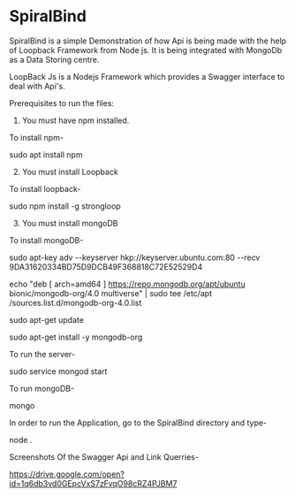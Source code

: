 # SpiralBind
SpiralBind is a simple Demonstration of how Api is being made with the help of Loopback Framework from Node js. It is being integrated with MongoDb as a Data Storing centre.

LoopBack Js is a Nodejs Framework which provides a Swagger interface to deal with Api's. 

Prerequisites to run the files:

1) You must have npm installed.

To install npm-

  sudo apt install npm

2) You must install Loopback

To install loopback-

  sudo npm install -g strongloop

3) You must install mongoDB

To install mongoDB-

  sudo apt-key adv --keyserver hkp://keyserver.ubuntu.com:80 --recv 9DA31620334BD75D9DCB49F368818C72E52529D4

  echo "deb [ arch=amd64 ] https://repo.mongodb.org/apt/ubuntu bionic/mongodb-org/4.0 multiverse" | sudo tee /etc/apt   /sources.list.d/mongodb-org-4.0.list
  
  sudo apt-get update
  
  sudo apt-get install -y mongodb-org

To run the server-
  
  sudo service mongod start

To run mongoDB-
  
  mongo
  
In order to run the Application, go to the SpiralBind directory and type-

  node .

Screenshots Of the Swagger Api and Link Querries-

https://drive.google.com/open?id=1q6db3vd0GEpcVxS7zFvqO98cRZ4PJBM7


